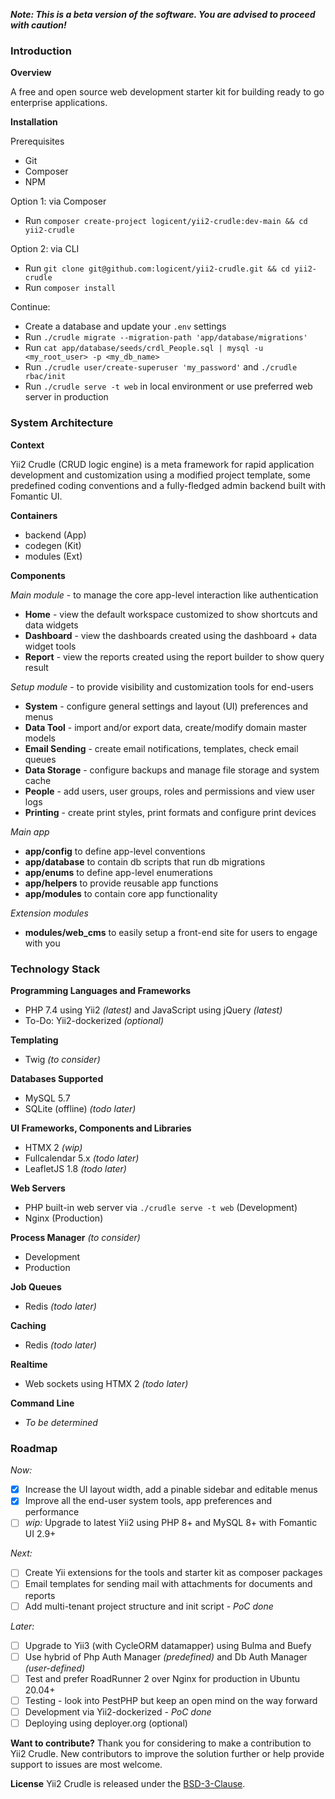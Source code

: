 **_Note: This is a beta version of the software. You are advised to proceed with caution!_**

### Introduction

**Overview**

A free and open source web development starter kit for building ready to go enterprise applications.

**Installation**

Prerequisites
- Git
- Composer
- NPM

Option 1: via Composer
- Run `composer create-project logicent/yii2-crudle:dev-main && cd yii2-crudle`

Option 2: via CLI
- Run `git clone git@github.com:logicent/yii2-crudle.git && cd yii2-crudle`
- Run `composer install`

Continue:
- Create a database and update your `.env` settings
- Run `./crudle migrate --migration-path 'app/database/migrations'`
- Run `cat app/database/seeds/crdl_People.sql | mysql -u <my_root_user> -p <my_db_name>`
- Run `./crudle user/create-superuser 'my_password'` and `./crudle rbac/init`
- Run `./crudle serve -t web` in local environment or use preferred web server in production

### System Architecture

**Context**

Yii2 Crudle (CRUD logic engine) is a meta framework for rapid application development and customization using a modified project template, some predefined coding conventions and a fully-fledged admin backend built with Fomantic UI.

**Containers**
- backend   (App)
- codegen   (Kit)
- modules   (Ext)

**Components**

_Main module_ - to manage the core app-level interaction like authentication
- **Home** - view the default workspace customized to show shortcuts and data widgets
- **Dashboard** - view the dashboards created using the dashboard + data widget tools
- **Report** - view the reports created using the report builder to show query result

_Setup module_ - to provide visibility and customization tools for end-users
- **System** - configure general settings and layout (UI) preferences and menus
- **Data Tool** - import and/or export data, create/modify domain master models
- **Email Sending** - create email notifications, templates, check email queues
- **Data Storage** - configure backups and manage file storage and system cache
- **People** - add users, user groups, roles and permissions and view user logs
- **Printing** - create print styles, print formats and configure print devices

_Main app_
- **app/config** to define app-level conventions
- **app/database** to contain db scripts that run db migrations
- **app/enums** to define app-level enumerations
- **app/helpers** to provide reusable app functions
- **app/modules** to contain core app functionality

_Extension modules_
- **modules/web_cms** to easily setup a front-end site for users to engage with you

### Technology Stack
**Programming Languages and Frameworks**
- PHP 7.4 using Yii2 _(latest)_ and JavaScript using jQuery _(latest)_
- To-Do: Yii2-dockerized _(optional)_

**Templating**
- Twig _(to consider)_

**Databases Supported**
- MySQL 5.7
- SQLite (offline) _(todo later)_

**UI Frameworks, Components and Libraries**
- HTMX 2 _(wip)_
- Fullcalendar 5.x _(todo later)_
- LeafletJS 1.8 _(todo later)_

**Web Servers**
- PHP built-in web server via `./crudle serve -t web` (Development)
- Nginx (Production)

**Process Manager** _(to consider)_
- Development
- Production

**Job Queues**
- Redis _(todo later)_

**Caching**
- Redis _(todo later)_

**Realtime**
- Web sockets using HTMX 2 _(todo later)_

**Command Line**
- _To be determined_

### Roadmap
_Now:_
- [x] Increase the UI layout width, add a pinable sidebar and editable menus
- [x] Improve all the end-user system tools, app preferences and performance
- [ ] _wip:_ Upgrade to latest Yii2 using PHP 8+ and MySQL 8+ with Fomantic UI 2.9+

_Next:_
- [ ] Create Yii extensions for the tools and starter kit as composer packages
- [ ] Email templates for sending mail with attachments for documents and reports
- [ ] Add multi-tenant project structure and init script - _PoC done_

_Later:_
- [ ] Upgrade to Yii3 (with CycleORM datamapper) using Bulma and Buefy
- [ ] Use hybrid of Php Auth Manager _(predefined)_ and Db Auth Manager _(user-defined)_
- [ ] Test and prefer RoadRunner 2 over Nginx for production in Ubuntu 20.04+
- [ ] Testing - look into PestPHP but keep an open mind on the way forward
- [ ] Development via Yii2-dockerized - _PoC done_
- [ ] Deploying using deployer.org (optional)

**Want to contribute?**
Thank you for considering to make a contribution to Yii2 Crudle.
New contributors to improve the solution further or help provide support to issues are most welcome.

**License**
Yii2 Crudle is released under the [BSD-3-Clause](https://opensource.org/licenses/BSD-3-Clause).